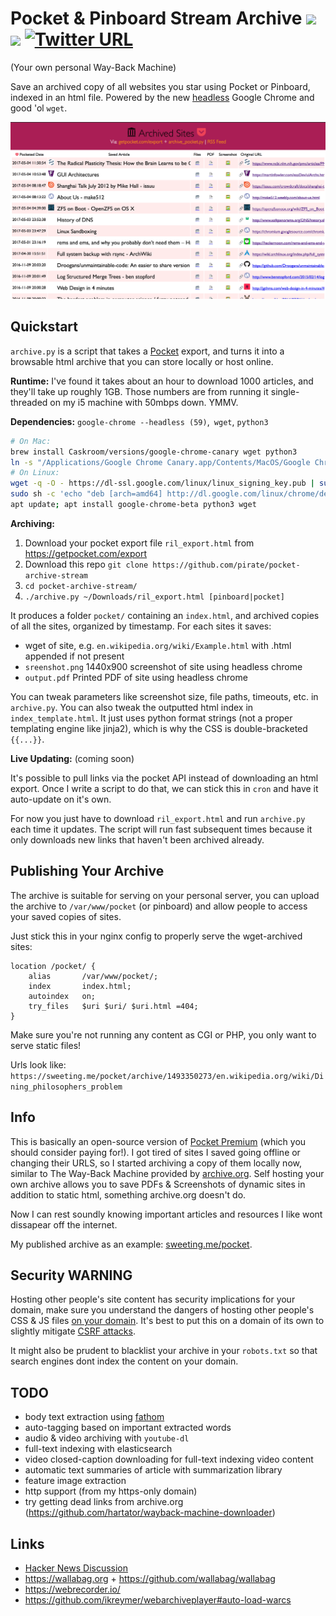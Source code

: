# Pocket & Pinboard Stream Archive <img src="https://getpocket.com/favicon.ico" height="22px"/> <img src="https://pingboard.in/favicon.ico" height="22px"/> [![Twitter URL](https://img.shields.io/twitter/url/http/shields.io.svg?style=social)](https://twitter.com/thesquashSH)

(Your own personal Way-Back Machine)

Save an archived copy of all websites you star using Pocket or Pinboard, indexed in an html file.  Powered by the new [headless](https://developers.google.com/web/updates/2017/04/headless-chrome) Google Chrome and good 'ol `wget`.

![](screenshot.png)

## Quickstart

`archive.py` is a script that takes a [Pocket](https://getpocket.com/export) export, and turns it into a browsable html archive that you can store locally or host online.

**Runtime:** I've found it takes about an hour to download 1000 articles, and they'll take up roughly 1GB.
Those numbers are from running it single-threaded on my i5 machine with 50mbps down.  YMMV.

**Dependencies:** `google-chrome --headless (59)`,` wget`, `python3`

```bash
# On Mac:
brew install Caskroom/versions/google-chrome-canary wget python3
ln -s "/Applications/Google Chrome Canary.app/Contents/MacOS/Google Chrome Canary" /usr/local/bin/google-chrome
# On Linux:
wget -q -O - https://dl-ssl.google.com/linux/linux_signing_key.pub | sudo apt-key add -
sudo sh -c 'echo "deb [arch=amd64] http://dl.google.com/linux/chrome/deb/ stable main" >> /etc/apt/sources.list.d/google-chrome.list'
apt update; apt install google-chrome-beta python3 wget
```

**Archiving:**

1. Download your pocket export file `ril_export.html` from https://getpocket.com/export
2. Download this repo `git clone https://github.com/pirate/pocket-archive-stream`
3. `cd pocket-archive-stream/`
4. `./archive.py ~/Downloads/ril_export.html [pinboard|pocket]`

It produces a folder `pocket/` containing an `index.html`, and archived copies of all the sites,
organized by timestamp.  For each sites it saves:

 - wget of site, e.g. `en.wikipedia.org/wiki/Example.html` with .html appended if not present
 - `sreenshot.png` 1440x900 screenshot of site using headless chrome
 - `output.pdf` Printed PDF of site using headless chrome

You can tweak parameters like screenshot size, file paths, timeouts, etc. in `archive.py`.
You can also tweak the outputted html index in `index_template.html`.  It just uses python
format strings (not a proper templating engine like jinja2), which is why the CSS is double-bracketed `{{...}}`.

**Live Updating:** (coming soon)

It's possible to pull links via the pocket API instead of downloading an html export.
Once I write a script to do that, we can stick this in `cron` and have it auto-update on it's own.

For now you just have to download `ril_export.html` and run `archive.py` each time it updates. The script
will run fast subsequent times because it only downloads new links that haven't been archived already.

## Publishing Your Archive

The archive is suitable for serving on your personal server, you can upload the
archive to `/var/www/pocket` (or pinboard) and allow people to access your saved copies of sites.


Just stick this in your nginx config to properly serve the wget-archived sites:

```nginx
location /pocket/ {
    alias       /var/www/pocket/;
    index       index.html;
    autoindex   on;
    try_files   $uri $uri/ $uri.html =404;
}
```

Make sure you're not running any content as CGI or PHP, you only want to serve static files!

Urls look like: `https://sweeting.me/pocket/archive/1493350273/en.wikipedia.org/wiki/Dining_philosophers_problem`

## Info

This is basically an open-source version of [Pocket Premium](https://getpocket.com/premium) (which you should consider paying for!).
I got tired of sites I saved going offline or changing their URLS, so I started
archiving a copy of them locally now, similar to The Way-Back Machine provided
by [archive.org](https://archive.org).  Self hosting your own archive allows you to save
PDFs & Screenshots of dynamic sites in addition to static html, something archive.org doesn't do.

Now I can rest soundly knowing important articles and resources I like wont dissapear off the internet.

My published archive as an example: [sweeting.me/pocket](https://home.sweeting.me/pocket).

## Security WARNING

Hosting other people's site content has security implications for your domain, make sure you understand
the dangers of hosting other people's CSS & JS files [on your domain](https://developer.mozilla.org/en-US/docs/Web/Security/Same-origin_policy).  It's best to put this on a domain
of its own to slightly mitigate [CSRF attacks](https://en.wikipedia.org/wiki/Cross-site_request_forgery).

It might also be prudent to blacklist your archive in your `robots.txt` so that search engines dont index
the content on your domain.

## TODO

 - body text extraction using [fathom](https://hacks.mozilla.org/2017/04/fathom-a-framework-for-understanding-web-pages/)
 - auto-tagging based on important extracted words
 - audio & video archiving with `youtube-dl`
 - full-text indexing with elasticsearch
 - video closed-caption downloading for full-text indexing video content
 - automatic text summaries of article with summarization library
 - feature image extraction
 - http support (from my https-only domain)
 - try getting dead links from archive.org (https://github.com/hartator/wayback-machine-downloader)

## Links

 - [Hacker News Discussion](https://news.ycombinator.com/item?id=14272133)
 - https://wallabag.org + https://github.com/wallabag/wallabag
 - https://webrecorder.io/
 - https://github.com/ikreymer/webarchiveplayer#auto-load-warcs
